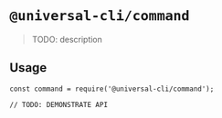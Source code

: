 # `@universal-cli/command`

> TODO: description

## Usage

```
const command = require('@universal-cli/command');

// TODO: DEMONSTRATE API
```
